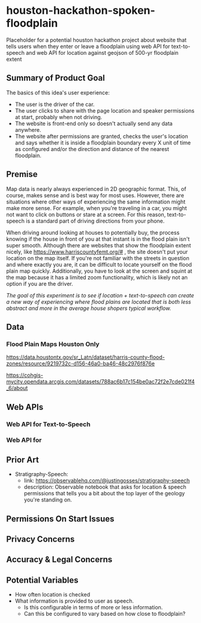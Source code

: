 # houston-hackathon-spoken-floodplain
Placeholder for a potential houston hackathon project about website that tells users when they enter or leave a floodplain using web API for text-to-speech and web API for location  against geojson of 500-yr floodplain extent

## Summary of Product Goal



The basics of this idea's user experience: 
- The user is the driver of the car.
- The user clicks to share with the page location and speaker permissions at start, probably when not driving.
- The website is front-end only so doesn't actually send any data anywhere.
- The website after permissions are granted, checks the user's location and says whether it is inside a floodplain boundary every X unit of time as configured and/or the direction and distance of the nearest floodplain.

## Premise
Map data is nearly always experienced in 2D geographic format. This, of course, makes sense and is best way for most uses. However, there are situations where other ways of experiencing the same information might make more sense. For example, when you're traveling in a car, you might not want to click on buttons or stare at a screen. For this reason, text-to-speech is a standard part of driving directions from your phone.

When driving around looking at houses to potentially buy, the process knowing if the house in front of you at that instant is in the flood plain isn't super smooth. Although there are websites that show the floodplain extent nicely, like https://www.harriscountyfemt.org/# , the site doesn't put your location on the map itself. If you're not familiar with the streets in question and where exactly you are, it can be difficult to locate yourself on the flood plain map quickly. Additionally, you have to look at the screen and squint at the map because it has a limited zoom functionality, which is likely not an option if you are the driver. 

_The goal of this experiment is to see if location + text-to-speech can create a new way of experiencing where flood plains are located that is both less abstract and more in the average house shopers typical workflow._ 

## Data

### Flood Plain Maps Houston Only
https://data.houstontx.gov/sr_Latn/dataset/harris-county-flood-zones/resource/9219732c-d156-46a0-ba46-48c2976f876e

https://cohgis-mycity.opendata.arcgis.com/datasets/788ac6b17c154be0ac72f2e7cde021f4_6/about

## Web APIs

### Web API for Text-to-Speech

### Web API for 

## Prior Art
- Stratigraphy-Speech:
  - link: https://observablehq.com/@justingosses/stratigraphy-speech
  - description: Observable notebook that asks for location & speech permissions that tells you a bit about the top layer of the geology you're standing on.

## Permissions On Start Issues


## Privacy Concerns


## Accuracy & Legal Concerns


## Potential Variables

- How often location is checked
- What information is provided to user as speech. 
  - Is this configurable in terms of more or less information. 
  - Can this be configured to vary based on how close to floodplain?

